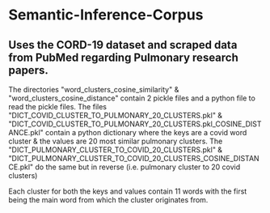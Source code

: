 # Semantic-Inference-Corpus 
## Uses the CORD-19 dataset and scraped data from PubMed regarding Pulmonary research papers.


The directories "word_clusters_cosine_similarity" & "word_clusters_cosine_distance" contain 2 pickle files and a python file to read the pickle files. The files "DICT_COVID_CLUSTER_TO_PULMONARY_20_CLUSTERS.pkl" & "DICT_COVID_CLUSTER_TO_PULMONARY_20_CLUSTERS.pkl_COSINE_DISTANCE.pkl" contain a python dictionary where the keys are a covid word cluster & the values are 20 most similar pulmonary clusters. The "DICT_PULMONARY_CLUSTER_TO_COVID_20_CLUSTERS.pkl" & "DICT_PULMONARY_CLUSTER_TO_COVID_20_CLUSTERS_COSINE_DISTANCE.pkl" do the same but in reverse (i.e. pulmonary cluster to 20 covid clusters)



Each cluster for both the keys and values contain 11 words with the first being the main word from which the cluster originates from.














